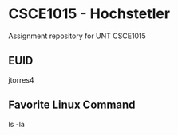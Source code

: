 # CSCE1015 - Hochstetler
Assignment repository for UNT CSCE1015
## EUID
jtorres4
## Favorite Linux Command
ls -la
